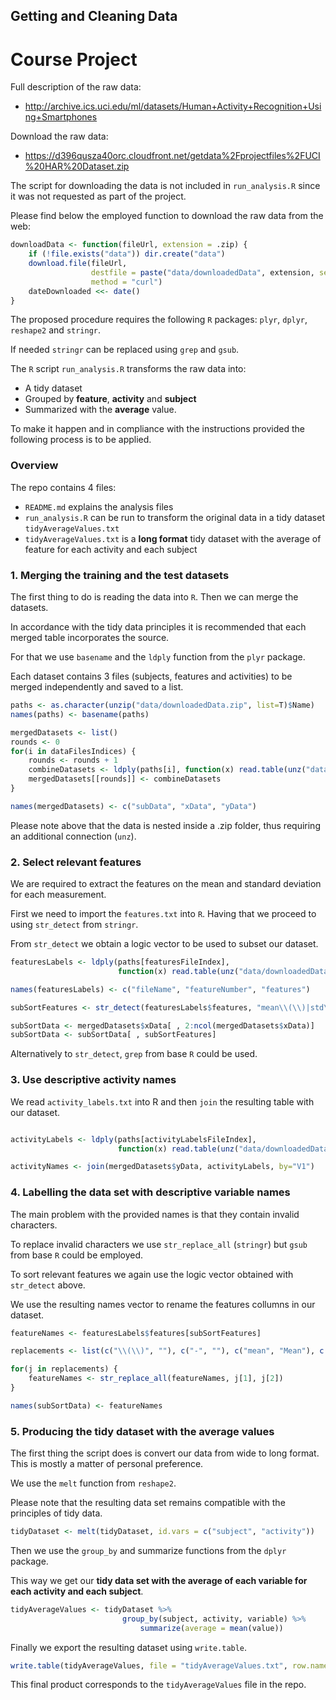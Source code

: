 ## Getting and Cleaning Data
# Course Project

Full description of the raw data:
* http://archive.ics.uci.edu/ml/datasets/Human+Activity+Recognition+Using+Smartphones

Download the raw data:
* https://d396qusza40orc.cloudfront.net/getdata%2Fprojectfiles%2FUCI%20HAR%20Dataset.zip 

The script for downloading the data is not included in ```run_analysis.R``` since it was not requested as part of the project. 

Please find below the employed function to download the raw data from the web:

~~~r
downloadData <- function(fileUrl, extension = .zip) {
    if (!file.exists("data")) dir.create("data")
    download.file(fileUrl,
                  destfile = paste("data/downloadedData", extension, sep=""),
                  method = "curl")
    dateDownloaded <<- date()
}
~~~

The proposed procedure requires the following ```R``` packages: ```plyr```,  ```dplyr```,  ```reshape2``` and ```stringr```.

If needed ```stringr``` can be replaced using ```grep``` and ```gsub```.

The ```R``` script ```run_analysis.R``` transforms the raw data into:
* A tidy dataset
* Grouped by **feature**, **activity** and **subject**
* Summarized with the **average** value.

To make it happen and in compliance with the instructions provided the following process is to be applied.

### Overview

The repo contains 4 files:
* ```README.md``` explains the analysis files
* ```run_analysis.R``` can be run to transform the original data in a tidy dataset ```tidyAverageValues.txt```
* ```tidyAverageValues.txt``` is a **long format** tidy dataset with the average of feature for each activity and each subject

### 1. Merging the training and the test datasets

The first thing to do is reading the data into ```R```. Then we can merge the datasets.

In accordance with the tidy data principles it is recommended that each merged table incorporates the source. 

For that we use ```basename``` and the ```ldply``` function from the ```plyr``` package.

Each dataset contains 3 files (subjects, features and activities) to be merged independently and saved to a list.

~~~r
paths <- as.character(unzip("data/downloadedData.zip", list=T)$Name)
names(paths) <- basename(paths)

mergedDatasets <- list()
rounds <- 0
for(i in dataFilesIndices) {
    rounds <- rounds + 1
    combineDatasets <- ldply(paths[i], function(x) read.table(unz("data/downloadedData.zip", x)))
    mergedDatasets[[rounds]] <- combineDatasets
}

names(mergedDatasets) <- c("subData", "xData", "yData")
~~~

Please note above that the data is nested inside a .zip folder, thus requiring an additional connection (```unz```).

### 2. Select relevant features

We are required to extract the features on the mean and standard deviation for each measurement.

First we need to import the ```features.txt``` into ```R```. Having that we proceed  to using ```str_detect``` from ```stringr```.

From ```str_detect``` we obtain a logic vector to be used to subset our dataset.

~~~r
featuresLabels <- ldply(paths[featuresFileIndex], 
                        function(x) read.table(unz("data/downloadedData.zip", x)))

names(featuresLabels) <- c("fileName", "featureNumber", "features")

subSortFeatures <- str_detect(featuresLabels$features, "mean\\(\\)|std\\(\\)")

subSortData <- mergedDatasets$xData[ , 2:ncol(mergedDatasets$xData)]
subSortData <- subSortData[ , subSortFeatures]
~~~

Alternatively to ```str_detect```, ```grep``` from base ```R``` could be used.

### 3. Use descriptive activity names

We read ```activity_labels.txt``` into R and then ```join``` the resulting table with our dataset.

~~~r

activityLabels <- ldply(paths[activityLabelsFileIndex],
                        function(x) read.table(unz("data/downloadedData.zip", x)))

activityNames <- join(mergedDatasets$yData, activityLabels, by="V1")
~~~

### 4. Labelling the data set with descriptive variable names

The main problem with the provided names is that they contain invalid characters.

To replace invalid characters we use ```str_replace_all``` (```stringr```) but ```gsub``` from base ```R``` could be employed.

To sort relevant features we again use the logic vector obtained with ```str_detect``` above.

We use the resulting names vector to rename the features collumns in our dataset.

~~~r
featureNames <- featuresLabels$features[subSortFeatures]

replacements <- list(c("\\(\\)", ""), c("-", ""), c("mean", "Mean"), c("std", "Std"))

for(j in replacements) {
    featureNames <- str_replace_all(featureNames, j[1], j[2])
}

names(subSortData) <- featureNames
~~~

### 5. Producing the tidy dataset with the average values

The first thing the script does is convert our data from wide to long format. This is mostly a matter of personal preference.

We use the ```melt``` function from ```reshape2```.

Please note that the resulting data set remains compatible  with the principles of tidy data.

~~~r
tidyDataset <- melt(tidyDataset, id.vars = c("subject", "activity"))
~~~

Then we use the ```group_by``` and summarize functions from the ```dplyr``` package. 

This way we get our **tidy data set with the average of each variable for each activity and each subject**.

~~~r
tidyAverageValues <- tidyDataset %>%
                         group_by(subject, activity, variable) %>%
                             summarize(average = mean(value))
~~~

Finally we export the resulting dataset using ```write.table```.

~~~r
write.table(tidyAverageValues, file = "tidyAverageValues.txt", row.names = FALSE)
~~~

This final product corresponds to the  ```tidyAverageValues``` file in the repo.